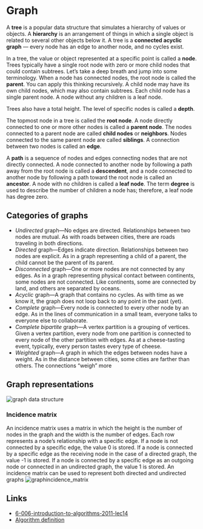 # Graph

A **tree** is a popular data structure that simulates a hierarchy of values or objects.
A **hierarchy** is an arrangement of things in which a single object is related to several other objects below it.
A tree is a **connected acyclic graph** — every node has an edge to another node, and no cycles exist.

In a tree, the value or object represented at a specific point is called a **node**.
Trees typically have a single root node with zero or more child nodes that could contain subtrees.
Let’s take a deep breath and jump into some terminology.
When a node has connected nodes, the root node is called the **parent**.
You can apply this thinking recursively. A child node may have its own child nodes, which may also contain subtrees.
Each child node has a single parent node. A node without any children is a leaf node.

Trees also have a total height. The level of specific nodes is called a **depth**.

The topmost node in a tree is called the **root node**.
A node directly connected to one or more other nodes is called a **parent node**.
The nodes connected to a parent node are called **child nodes** or **neighbors**.
Nodes connected to the same parent node are called **siblings**.
A connection between two nodes is called an **edge**.

A **path** is a sequence of nodes and edges connecting nodes that are not directly connected.
A node connected to another node by following a path away from the root node is called a **descendent**,
and a node connected to another node by following a path toward the root node is called an **ancestor**.
A node with no children is called a **leaf node**.
The term **degree** is used to describe the number of children a node has; therefore, a leaf node has degree zero.

## Categories of graphs

* *Undirected* graph—No edges are directed. Relationships between two nodes are mutual. As with roads between cities,
  there are roads traveling in both directions.
* *Directed* graph—Edges indicate direction. Relationships between two nodes are explicit. As in a graph representing a
  child of a parent, the child cannot be the parent of its parent.
* *Disconnected* graph—One or more nodes are not connected by any edges. As in a graph representing physical contact
  between continents, some nodes are not connected. Like continents, some are connected by land, and others are
  separated by oceans.
* *Acyclic* graph—A graph that contains no cycles. As with time as we know it, the graph does not loop back to any point
  in the past (yet).
* *Complete* graph—Every node is connected to every other node by an edge. As in the lines of communication in a small
  team, everyone talks to everyone else to collaborate.
* *Complete bipartite* graph—A vertex partition is a grouping of vertices. Given a vertex partition, every node from one
  partition is connected to every node of the other partition with edges. As at a cheese-tasting event, typically, every
  person tastes every type of cheese.
* *Weighted* graph—A graph in which the edges between nodes have a weight. As in the distance between cities, some
  cities
  are farther than others. The connections “weigh” more

## Graph representations

![graph data structure](./graph_data_structure.png)

### Incidence matrix

An incidence matrix uses a matrix in which the height is the number of nodes in the graph and the width
is the number of edges. Each row represents a node’s relationship with a specific edge.
If a node is not connected by a specific edge, the value 0 is stored.
If a node is connected by a specific edge as the receiving node in the case of a directed graph,
the value -1 is stored. If a node is connected by a specific edge as an outgoing node or connected
in an undirected graph, the value 1 is stored. An incidence matrix can be used to represent both
directed and undirected graphs
![graphincidence_matrix](./graph_incidence_matrix.png)

## Links

- [6-006-introduction-to-algorithms-2011-lec14](https://ocw.mit.edu/courses/electrical-engineering-and-computer-science/6-006-introduction-to-algorithms-fall-2011/lecture-videos/MIT6_006F11_lec14.pdf)
- [Algorithm definition](http://web.cs.unlv.edu/larmore/Courses/CSC477/bfsDfs.pdf)